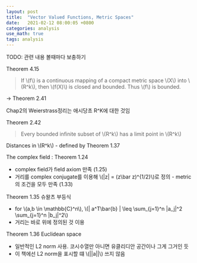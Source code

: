 ```yaml
---
layout: post
title:  "Vector Valued Functions, Metric Spaces"
date:   2021-02-12 08:00:05 +0800
categories: analysis
use_math: true
tags: analysis
---
```


TODO: 관련 내용 볼때마다 보충하기

Theorem 4.15 
> If \\(f\\) is a continuous mapping of a compact metric space \\(X\\) into \\(R^k\\), then \\(f(X)\\) is closed and bounded. Thus \\(f\\) is bounded.

-> Theorem 2.41


Chap2의 Weierstrass정리는 애시당초 R^K에 대한 것임

Theorem 2.42
> Every bounded infinite subset of \\(R^k\\) has a limit point in \\(R^k\\)

Distances in \\(R^k\\) - defined by Theorem 1.37


The complex field : Theorem 1.24
- complex field가 field axiom 만족 (1.25)
- 거리를 complex conjugate를 이용해 \\(\|z\| = (z\bar z)^{1/2}\\)로 정의 - metric의 조건을 모두 만족 (1.33)


Theorem 1.35 슈왈츠 부등식
- for \\(a,b \in \mathbb{C}^n\\), \\(\| a^T\bar{b} \|  \leq \sum\_{j=1}^n \|a\_j\|^2 \sum\_{j=1}^n \|b\_j\|^2\\)
- 거리는 바로 위에 정의된 것 이용

Theorem 1.36 Euclidean space
- 일반적인 L2 norm 사용. 코시수열만 아니면 유클리디안 공간이나 그게 그거인 듯
- 이 책에선 L2 norm을 표시할 떄 \\(\|\|a\|\|\\) 쓰지 않음
